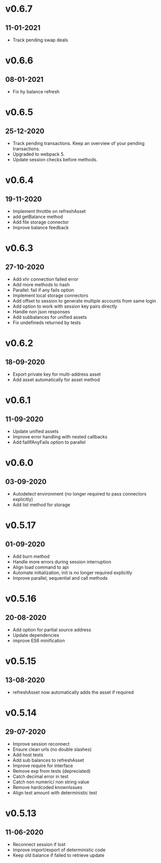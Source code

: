 # v0.6.7
## 11-01-2021

* Track pending swap deals




# v0.6.6
## 08-01-2021

* Fix hy balance refresh




# v0.6.5
## 25-12-2020

* Track pending transactions. Keep an overview of your pending transactions.
* Upgraded to webpack 5.
* Update session checks before methods.




# v0.6.4
## 19-11-2020


* Implement throttle on refreshAsset
* add getBalance method
* Add file storage connector
* Improve balance feedback




# v0.6.3
## 27-10-2020

* Add xhr connection failed error
* Add more methods to hash
* Parallel: fail if any fails option
* Implement local storage connectors
* Add offset to session to generate multiple accounts from same login
* Add option to work with session key pairs directly
* Handle non json responses 
* Add subbalances for unified assets
* Fix undefineds returned by tests




# v0.6.2
## 18-09-2020

* Export private key for multi-address asset
* Add asset automatically for asset method




# v0.6.1
## 11-09-2020

* Update unified assets
* Improve error handling with nested callbacks
* Add failIfAnyFails option to parallel

# v0.6.0
## 03-09-2020

* Autodetect environment (no longer required to pass connectors explicitly)
* Add list method for storage




# v0.5.17
## 01-09-2020

* Add burn method
* Handle more errors during session interruption
* Align load command to api
* Automate initialization, init is no longer required explicitly
* Improve parallel, sequential and call methods




# v0.5.16
## 20-08-2020

* Add option for partial source address
* Update dependencies
* improve ES6 minification





# v0.5.15
## 13-08-2020

* refreshAsset now automatically adds the asset if required


# v0.5.14
## 29-07-2020

* Improve session reconnect
* Ensure clean urls (no double slashes)
* Add host tests
* Add sub balances to refreshAsset
* Improve require for interface
* Remove exp from tests (depreciated)
* Catch decimal error in test
* Catch non numeric/ non string value
* Remove hardcoded knownIssues
* Align test amount with deterministic test




# v0.5.13
## 11-06-2020


* Reconnect session if lost
* Improve import/export of deterministic code
* Keep old balance if failed to retrieve update
